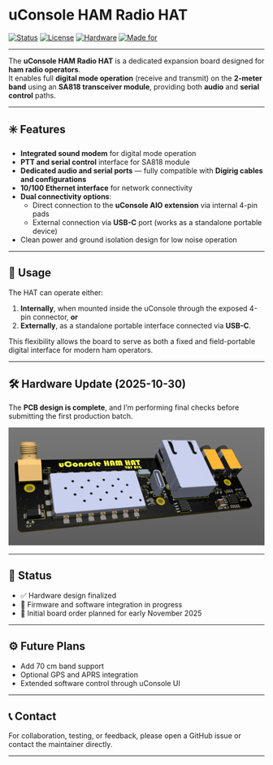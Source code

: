# uConsole HAM Radio HAT

[![Status](https://img.shields.io/badge/status-prototype-yellow.svg)](https://github.com/ayaghini/uconsole-ham-hat)
[![License](https://img.shields.io/badge/license-MIT-blue.svg)](LICENSE)
[![Hardware](https://img.shields.io/badge/hardware-rev_1.0-green.svg)](hardware/)
[![Made for](https://img.shields.io/badge/platform-uConsole-red.svg)](https://clockworkpi.com/pages/uconsole)

---

The **uConsole HAM Radio HAT** is a dedicated expansion board designed for **ham radio operators**.  
It enables full **digital mode operation** (receive and transmit) on the **2-meter band** using an **SA818 transceiver module**, providing both **audio** and **serial control** paths.

---

## ✳️ Features

- **Integrated sound modem** for digital mode operation  
- **PTT and serial control** interface for SA818 module  
- **Dedicated audio and serial ports** — fully compatible with **Digirig cables and configurations**  
- **10/100 Ethernet interface** for network connectivity  
- **Dual connectivity options**:
  - Direct connection to the **uConsole AIO extension** via internal 4-pin pads  
  - External connection via **USB-C** port (works as a standalone portable device)
- Clean power and ground isolation design for low noise operation

---

## 🔧 Usage

The HAT can operate either:
1. **Internally**, when mounted inside the uConsole through the exposed 4-pin connector, **or**
2. **Externally**, as a standalone portable interface connected via **USB-C**.

This flexibility allows the board to serve as both a fixed and field-portable digital interface for modern ham operators.

---

## 🛠️ Hardware Update (2025-10-30)

The **PCB design is complete**, and I’m performing final checks before submitting the first production batch.

![uConsole HAM Radio HAT PCB](/Pictures/uConsole_HAM_HAT_PCB_render.png)


---

## 📡 Status

- ✅ Hardware design finalized  
- 🔄 Firmware and software integration in progress  
- 🚀 Initial board order planned for early November 2025

---

## ⚙️ Future Plans

- Add 70 cm band support  
- Optional GPS and APRS integration  
- Extended software control through uConsole UI  

---

## 📞 Contact

For collaboration, testing, or feedback, please open a GitHub issue or contact the maintainer directly.

---